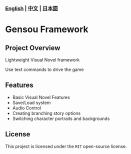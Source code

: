 ### **[English](README.md)** | **[中文](/docs/README_ZH.md)** | **[日本語](/docs/README_JA.md)**

# Gensou Framework

## Project Overview
  
Lightweight Visual Novel framework

Use text commands to drive the game

## Features

- Basic Visual Novel Features
- Save/Load system
- Audio Control
- Creating branching story options
- Switching character portraits and backgrounds

## License  

This project is licensed under the `MIT` open-source license.
